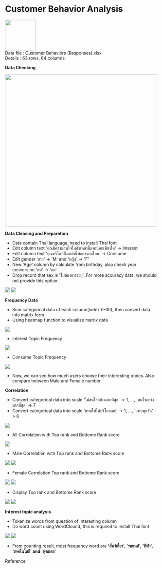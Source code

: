 <h1>Customer Behavior Analysis</h1>

<p align="left">
<img src="https://cdn.iconscout.com/icon/free/png-512/microsoft-excel-2-569282.png"
     width="100" height="100" ><br>
Data file : Customer Behaviors (Responses).xlsx <br>
Details   : 63 rows, 64 columns
</p>

<b>Data Checking</b>

<img width="500" src="https://github.com/PaoLastHope/BADS7105/blob/5d27ae9de85c26c39c4a902ec475effa31bfb96b/HOMEWORK%2001/images/1.PNG">

<b>Data Cleasing and Preparetion</b>

- Data contain Thai language, need to install Thai font
- Edit column text 'คุณมีความสนใจในสิ่งเหล่านี้มากน้อยเพียงใด' -> Interest 
- Edit column text 'คุณบริโภคสิ่งเหล่านี้บ่อยขนาดไหน' -> Consume
- Edit gender 'ชาย' -> 'M' and 'หญิง' -> 'F'
- New 'Age' column by calculate from birthday, also check year conversion 'พศ' -> 'คศ'
- Drop record that sex is 'ไม่ต้องการระบุ'. For more accuracy data, we should not provide this option 
 
 <img src="https://github.com/PaoLastHope/BADS7105/blob/5d27ae9de85c26c39c4a902ec475effa31bfb96b/HOMEWORK%2001/images/2.PNG">
 <img src="https://github.com/PaoLastHope/BADS7105/blob/5d27ae9de85c26c39c4a902ec475effa31bfb96b/HOMEWORK%2001/images/3.PNG">
 
<b>Frequency Data</b>

- Sum categorical data of each column(index 0-30), then convert data into matrix form
- Using heatmap function to visualize matrix data
     
<img src="https://github.com/PaoLastHope/BADS7105/blob/5d27ae9de85c26c39c4a902ec475effa31bfb96b/HOMEWORK%2001/images/4.PNG">
     
- Interest Topic Frequency
<img src="https://github.com/PaoLastHope/BADS7105/blob/5d27ae9de85c26c39c4a902ec475effa31bfb96b/HOMEWORK%2001/images/5.png">
  
- Consume Topic Frequency
<img src="https://github.com/PaoLastHope/BADS7105/blob/5d27ae9de85c26c39c4a902ec475effa31bfb96b/HOMEWORK%2001/images/6.png">
 
- Now, we can see how much users choose their interesting topics. Also compare between Male and Female number
     
<b>Correlation</b>

- Convert categorical data into scale 'ไม่สนใจอย่างมากที่สุด' -> 1, ..., 'สนใจอย่างมากที่สุด' -> 7
- Convert categorical data into scale 'แทบไม่ได้บริโภคเลย' -> 1, ..., 'แทบทุกวัน' -> 6

<img src="https://github.com/PaoLastHope/BADS7105/blob/5d27ae9de85c26c39c4a902ec475effa31bfb96b/HOMEWORK%2001/images/7.PNG">

- All Correlation with Top rank and Bottome Rank score
<img src="https://github.com/PaoLastHope/BADS7105/blob/5d27ae9de85c26c39c4a902ec475effa31bfb96b/HOMEWORK%2001/images/8mf.png">
     
- Male Correlation with Top rank and Bottome Rank score
<img src="https://github.com/PaoLastHope/BADS7105/blob/5d27ae9de85c26c39c4a902ec475effa31bfb96b/HOMEWORK%2001/images/9m.png">
<img src="https://github.com/PaoLastHope/BADS7105/blob/5d27ae9de85c26c39c4a902ec475effa31bfb96b/HOMEWORK%2001/images/11tb.PNG">
     
- Female Correlation Top rank and Bottome Rank score
<img src="https://github.com/PaoLastHope/BADS7105/blob/5d27ae9de85c26c39c4a902ec475effa31bfb96b/HOMEWORK%2001/images/10f.png">
<img src="https://github.com/PaoLastHope/BADS7105/blob/5d27ae9de85c26c39c4a902ec475effa31bfb96b/HOMEWORK%2001/images/12tb.PNG">
     
- Display Top rank and Bottome Rank score
<img src="https://github.com/PaoLastHope/BADS7105/blob/5d27ae9de85c26c39c4a902ec475effa31bfb96b/HOMEWORK%2001/images/10f.PNG">
<img src="https://github.com/PaoLastHope/BADS7105/blob/5d27ae9de85c26c39c4a902ec475effa31bfb96b/HOMEWORK%2001/images/13tb.PNG">

<b>Interest topic analysis</b>

- Tokenize words from question of interesting column
- Do word count using WordClound, this is required to install Thai font

<img src="https://github.com/PaoLastHope/BADS7105/blob/5d27ae9de85c26c39c4a902ec475effa31bfb96b/HOMEWORK%2001/images/wc1.PNG">
<img src="https://github.com/PaoLastHope/BADS7105/blob/5d27ae9de85c26c39c4a902ec475effa31bfb96b/HOMEWORK%2001/images/wcc2.PNG">
     
- From counting result, most frequency word are <b>'สัตว์เลี้ยง', 'รถยนต์', 'กีฬา', 'เทคโนโลยี' and 'ฟุตบอล'</b> 

Reference
